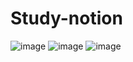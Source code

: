 # Study-notion

![image](https://github.com/VoodooIsT/Study-notion/assets/123153724/2cc5373d-9c24-4823-85ed-3e9e23e4b244)
![image](https://github.com/VoodooIsT/Study-notion/assets/123153724/29e8d121-76ad-4823-88eb-05303c895233)
![image](https://github.com/VoodooIsT/Study-notion/assets/123153724/2f5abfb9-c43f-4186-bc79-fecfe23a9935)
